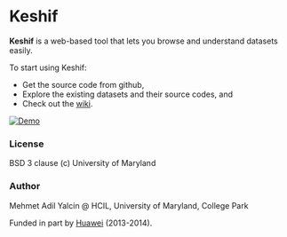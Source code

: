 Keshif
======

**Keshif** is a web-based tool that lets you browse and understand datasets easily.

To start using Keshif:
* Get the source code from github,
* Explore the existing datasets and their source codes, and
* Check out the [wiki](https://github.com/adilyalcin/Keshif/wiki).

[![Demo](https://github.com/adilyalcin/Keshif/blob/master/demo/demo_img/demo.png)](http://keshif.me)

### License

BSD 3 clause (c) University of Maryland

### Author

Mehmet Adil Yalcin @ HCIL, University of Maryland, College Park

Funded in part by <a href="http://www.huawei.com">Huawei</a> (2013-2014).

